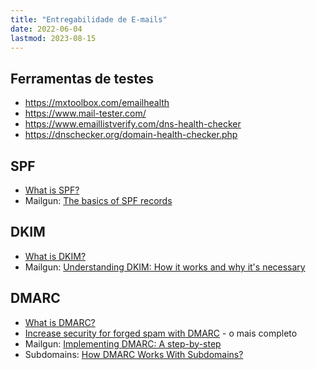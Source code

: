 ```yaml
---
title: "Entregabilidade de E-mails"
date: 2022-06-04
lastmod: 2023-08-15
---
```



## Ferramentas de testes
- https://mxtoolbox.com/emailhealth
- https://www.mail-tester.com/
- https://www.emaillistverify.com/dns-health-checker
- https://dnschecker.org/domain-health-checker.php


## SPF
- [What is SPF?](https://dmarcian.com/what-is-spf/)
- Mailgun: [The basics of SPF records](https://www.mailgun.com/blog/deliverability/spf-records-basics/)


## DKIM
- [What is DKIM?](https://dmarcian.com/what-is-dkim/)
- Mailgun: [Understanding DKIM: How it works and why it's necessary](https://www.mailgun.com/blog/deliverability/understanding-dkim-how-it-works/)


## DMARC
- [What is DMARC?](https://dmarcian.com/alignment/)
- [Increase security for forged spam with DMARC](https://support.google.com/a/topic/2759254?hl=en&ref_topic=9061731) - o mais completo
- Mailgun: [Implementing DMARC: A step-by-step](https://www.mailgun.com/blog/deliverability/implement-dmarc/)
- Subdomains: [How DMARC Works With Subdomains?](https://dmarcly.com/blog/how-dmarc-works-with-subdomains-dmarc-sp-tag)
